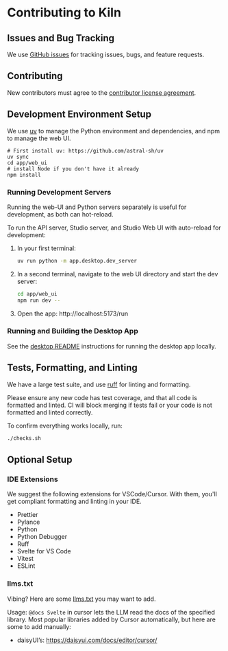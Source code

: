 # Contributing to Kiln

## Issues and Bug Tracking

We use [GitHub issues](https://github.com/Kiln-AI/Kiln/issues) for tracking issues, bugs, and feature requests.

## Contributing

New contributors must agree to the [contributor license agreement](CLA.md).

## Development Environment Setup

We use [uv](https://github.com/astral-sh/uv) to manage the Python environment and dependencies, and npm to manage the web UI.

```
# First install uv: https://github.com/astral-sh/uv
uv sync
cd app/web_ui
# install Node if you don't have it already
npm install
```

### Running Development Servers

Running the web-UI and Python servers separately is useful for development, as both can hot-reload.

To run the API server, Studio server, and Studio Web UI with auto-reload for development:

1. In your first terminal:

   ```bash
   uv run python -m app.desktop.dev_server
   ```

2. In a second terminal, navigate to the web UI directory and start the dev server:

   ```bash
   cd app/web_ui
   npm run dev --
   ```

3. Open the app: http://localhost:5173/run

### Running and Building the Desktop App

See the [desktop README](app/desktop/README.md) instructions for running the desktop app locally.

## Tests, Formatting, and Linting

We have a large test suite, and use [ruff](https://github.com/astral-sh/ruff) for linting and formatting.

Please ensure any new code has test coverage, and that all code is formatted and linted. CI will block merging if tests fail or your code is not formatted and linted correctly.

To confirm everything works locally, run:

```bash
./checks.sh
```

## Optional Setup

### IDE Extensions

We suggest the following extensions for VSCode/Cursor. With them, you'll get compliant formatting and linting in your IDE.

- Prettier
- Pylance
- Python
- Python Debugger
- Ruff
- Svelte for VS Code
- Vitest
- ESLint

### llms.txt

Vibing? Here are some [llms.txt](https://llmstxt.org) you may want to add.

Usage: `@docs Svelte` in cursor lets the LLM read the docs of the specified library. Most popular libraries added by Cursor automatically, but here are some to add manually:

- daisyUI’s: https://daisyui.com/docs/editor/cursor/
